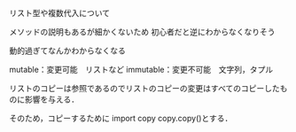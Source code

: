 リスト型や複数代入について

メソッドの説明もあるが細かくないため
初心者だと逆にわからなくなりそう

動的過ぎてなんかわからなくなる

mutable：変更可能　リストなど
immutable：変更不可能　文字列，タプル

リストのコピーは参照であるのでリストのコピーの変更はすべてのコピーしたものに影響を与える．

そのため，コピーするために
import copy
copy.copy()とする．